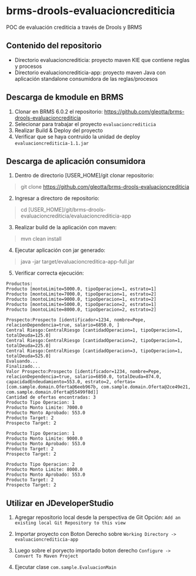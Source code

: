 brms-drools-evaluacioncrediticia
================================
POC de evaluación crediticia a través de Drools y BRMS

Contenido del repositorio
-------------------------
* Directorio evaluacioncrediticia: proyecto maven KIE que contiene reglas y procesos
* Directorio evaluacioncrediticia-app: proyecto maven Java con aplicación standalone consumidora de las reglas/procesos 

Descarga de kmodule en BRMS
----------------------------
1. Clonar en BRMS 6.0.2 el repositorio: https://github.com/gleotta/brms-drools-evaluacioncrediticia
2. Selecionar para trabajar el proyecto `evaluacioncrediticia`
3. Realizar Build & Deploy del proyecto 
4. Verificar que se haya contruido la unidad de deploy `evaluacioncrediticia-1.1.jar`

Descarga de aplicación consumidora
-----------------------------------
1. Dentro de directorio [USER_HOME]/git clonar repositorio: 
>git clone https://github.com/gleotta/brms-drools-evaluacioncrediticia

2. Ingresar a directoro de repositorio:
>cd [USER_HOME]/git/brms-drools-evaluacioncrediticia/evaluacioncrediticia-app

3. Realizar build de la aplicación con maven:
>mvn clean install

4. Ejecutar aplicación con jar generado:
>java -jar target/evaluacioncreditica-app-full.jar

5. Verificar correcta ejecución:

```
Productos:
Producto [montoLimite=5000.0, tipoOperacion=1, estrato=1]
Producto [montoLimite=7000.0, tipoOperacion=1, estrato=2]
Producto [montoLimite=9000.0, tipoOperacion=1, estrato=2]
Producto [montoLimite=5000.0, tipoOperacion=2, estrato=1]
Producto [montoLimite=8000.0, tipoOperacion=2, estrato=2]

Prospecto:Prospecto [identificador=1234, nombre=Pepe, relacionDependencia=true, salario=6850.0, ]
Central Riesgo:CentralRiesgo [cantidadOperacion=1, tipoOperacion=1, totalDeuda=125.0]
Central Riesgo:CentralRiesgo [cantidadOperacion=2, tipoOperacion=1, totalDeuda=225.0]
Central Riesgo:CentralRiesgo [cantidadOperacion=3, tipoOperacion=1, totalDeuda=525.0]
Evaluando...
Finalizado...
Valor Prospecto:Prospecto [identificador=1234, nombre=Pepe, relacionDependencia=true, salario=6850.0, totalDeuda=874.0, capacidadEndeudamiento=553.0, estrato=2, ofertas=[com.sample.domain.Oferta@6eeb967b, com.sample.domain.Oferta@2ce49e21, com.sample.domain.Oferta@55499f8d]]
Cantidad de ofertas encontradas: 3
Producto Tipo Operacion: 1
Producto Monto Limite: 7000.0
Producto Monto Aprobado: 553.0
Producto Target: 2
Prospecto Target: 2

Producto Tipo Operacion: 1
Producto Monto Limite: 9000.0
Producto Monto Aprobado: 553.0
Producto Target: 2
Prospecto Target: 2

Producto Tipo Operacion: 2
Producto Monto Limite: 8000.0
Producto Monto Aprobado: 553.0
Producto Target: 2
Prospecto Target: 2
```

Utilizar en JDeveloperStudio
-----------------------------
1. Agregar repositorio local desde la perspectiva de Git
Opción: `Add an existing local Git Repository to this view`

2. Importar proyecto con Boton Derecho sobre `Working Directory -> evaluacioncrediticia-app`

3. Luego sobre el poryecto importado boton derecho `Configure -> Convert To Maven Project`

4. Ejecutar clase `com.sample.EvaluacionMain` 
